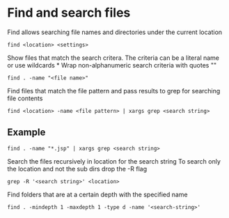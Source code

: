 
# Find and search files

Find allows searching file names and directories under the current location

	find <location> <settings>

Show files that match the search critera. The criteria can be a literal name or use wildcards *
Wrap non-alphanumeric search criteria with quotes ""

	find . -name "<file name>"

Find files that match the file pattern and pass results to grep for searching file contents

	find <location> -name <file pattern> | xargs grep <search string>

## Example

	find . -name "*.jsp" | xargs grep <search string>

Search the files recursively in location for the search string
To search only the location and not the sub dirs drop the -R flag

	grep -R '<search string>' <location>

Find folders that are at a certain depth with the specified name

	find . -mindepth 1 -maxdepth 1 -type d -name '<search-string>'
